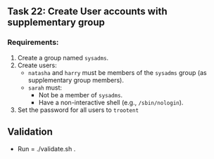 ## Task 22: Create User accounts with supplementary group

### Requirements:

1. Create a group named `sysadms`.
2. Create users:
   - `natasha` and `harry` must be members of the `sysadms` group (as supplementary group members).
   - `sarah` must:
     - Not be a member of `sysadms`.
     - Have a non-interactive shell (e.g., `/sbin/nologin`).
3. Set the password for all users to `trootent`


## Validation
- Run = ./validate.sh
.
